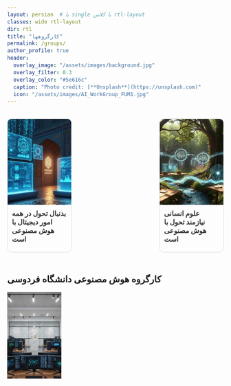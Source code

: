 ```yaml
---
layout: persian  # یا single با کلاس rtl-layout
classes: wide rtl-layout
dir: rtl
title: "کارگروهها"
permalink: /groups/
author_profile: true
header:
  overlay_image: "/assets/images/background.jpg"
  overlay_filter: 0.3
  overlay_color: "#5e616c"
  caption: "Photo credit: [**Unsplash**](https://unsplash.com)"
  icon: "/assets/images/AI_WorkGroup_FUM1.jpg"
---
```


<div class="projects-grid" style="display: flex; flex-wrap: wrap; justify-content: space-between; gap: 20px;">
  <!-- پروژه ۱ -->
  <div class="project-card" style="width: calc(33.33% - 20px); border: 1px solid #ddd; border-radius: 10px; overflow: hidden; margin-bottom: 20px;">
    <a href="/Aigroup/DigitalImprove/" style="text-decoration: none; color: inherit;">
      <img src="/assets/DigitalImprove/DigitalImprove.jpg" 
           alt="DigitalImprove1" 
           class="project-image"
           style="width: 100%; height: 200px; object-fit: cover; display: block;">
      <div class="project-content" style="padding: 10px;">
        <h3 class="project-title" style="font-size: 16px; font-weight: bold; margin: 0 0 10px;">
          بدنبال تحول در همه امور دیجیتال با هوش مصنوعی است
        </h3>
      </div>
    </a>
  </div>

  <!-- پروژه ۲ -->
  <div class="project-card" style="width: calc(33.33% - 20px); border: 1px solid #ddd; border-radius: 10px; overflow: hidden; margin-bottom: 20px;">
    <a href="/Aigroup/HumanSci/" style="text-decoration: none; color: inherit;">
      <img src="/assets/HumanSci/HumanSci.jpg" 
           alt="HumanSci1" 
           class="project-image"
           style="width: 100%; height: 200px; object-fit: cover; display: block;">
      <div class="project-content" style="padding: 10px;">
        <h3 class="project-title" style="font-size: 16px; font-weight: bold; margin: 0 0 10px;">
          علوم انسانی نیازمند تحول با هوش مصنوعی است
        </h3>
      </div>
    </a>
  </div>

  

</div>

<style>
.projects-grid {
  display: grid;
  grid-template-columns: repeat(auto-fill, minmax(300px, 1fr));
  gap: 2rem;
  margin-top: 2rem;
}

.project-card {
  border: 1px solid #eaeaea;
  border-radius: 8px;
  overflow: hidden;
  transition: transform 0.3s ease, box-shadow 0.3s ease;
}

.project-card:hover {
  transform: translateY(-5px);
  box-shadow: 0 10px 20px rgba(0,0,0,0.1);
}

.project-image {
  width: 100%;
  height: 200px;
  object-fit: cover;
}

.project-content {
  padding: 1.5rem;
}

.project-title {
  margin-top: 0;
  color: #333;
}

.project-description {
  color: #666;
  line-height: 1.6;
}
</style>


## کارگروه هوش مصنوعی دانشگاه فردوسی

<img src="/assets/images/AI_WorkGroup_FUM.jpg" alt="AITeam" style="width:25%; height:25%; max-width:100%; height:auto;">